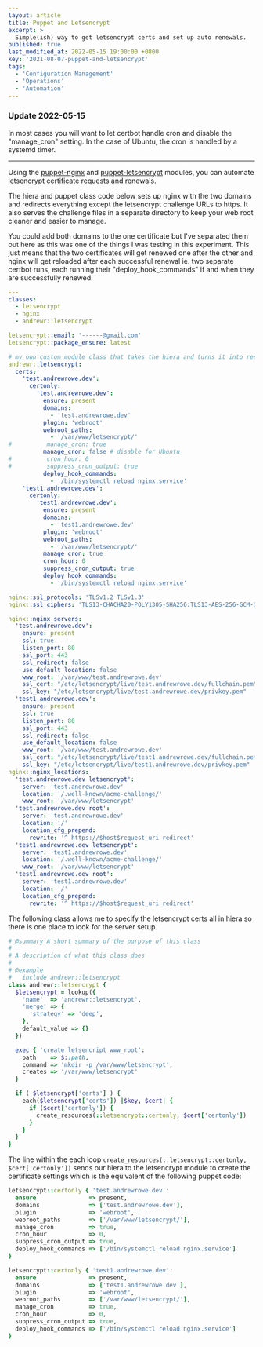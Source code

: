 ```yaml
---
layout: article
title: Puppet and Letsencrypt
excerpt: >
  Simple(ish) way to get letsencrypt certs and set up auto renewals.
published: true
last_modified_at: 2022-05-15 19:00:00 +0800
key: '2021-08-07-puppet-and-letsencrypt'
tags:
  - 'Configuration Management'
  - 'Operations'
  - 'Automation'
---
```

### Update 2022-05-15
In most cases you will want to let certbot handle cron and disable the "manage_cron" setting. In the case of Ubuntu, the cron is  handled by a systemd timer.

---

Using the [puppet-nginx](https://forge.puppet.com/modules/puppetlabs/nginx) and [puppet-letsencrypt](https://forge.puppet.com/modules/puppet/letsencrypt) modules, you can automate letsencrypt certificate requests and renewals.


The hiera and puppet class code below sets up nginx with the two domains and redirects everything except the letsencrypt challenge URLs to https. It also serves the challenge files in a separate directory to keep your web root cleaner and easier to manage.


You could add both domains to the one certificate but I've separated them out here as this was one of the things I was testing in this experiment. This just means that the two certificates will get renewed one after the other and nginx will get reloaded after each successful renewal ie. two separate certbot runs, each running their "deploy_hook_commands" if and when they are successfully renewed.

```yaml
---
classes:
  - letsencrypt
  - nginx
  - andrewr::letsencrypt

letsencrypt::email: '------@gmail.com'
letsencrypt::package_ensure: latest

# my own custom module class that takes the hiera and turns it into resources
andrewr::letsencrypt:
  certs:
    'test.andrewrowe.dev':
      certonly:
        'test.andrewrowe.dev':
          ensure: present
          domains:
            - 'test.andrewrowe.dev'
          plugin: 'webroot'
          webroot_paths:
            - '/var/www/letsencrypt/'
#          manage_cron: true
          manage_cron: false # disable for Ubuntu
#          cron_hour: 0
#          suppress_cron_output: true
          deploy_hook_commands:
            - '/bin/systemctl reload nginx.service'
    'test1.andrewrowe.dev':
      certonly:
        'test1.andrewrowe.dev':
          ensure: present
          domains:
            - 'test1.andrewrowe.dev'
          plugin: 'webroot'
          webroot_paths:
            - '/var/www/letsencrypt/'
          manage_cron: true
          cron_hour: 0
          suppress_cron_output: true
          deploy_hook_commands:
            - '/bin/systemctl reload nginx.service'

nginx::ssl_protocols: 'TLSv1.2 TLSv1.3'
nginx::ssl_ciphers: 'TLS13-CHACHA20-POLY1305-SHA256:TLS13-AES-256-GCM-SHA384:TLS13-AES-128-GCM-SHA256:ECDHE-ECDSA-CHACHA20-POLY1305:ECDHE-RSA-CHACHA20-POLY1305:ECDHE-ECDSA-AES128-GCM-SHA256:ECDHE-RSA-AES128-GCM-SHA256:ECDHE-ECDSA-AES256-GCM-SHA384:ECDHE-RSA-AES256-GCM-SHA384:DHE-RSA-AES128-GCM-SHA256:DHE-RSA-AES256-GCM-SHA384:ECDHE-ECDSA-AES128-SHA256:ECDHE-RSA-AES128-SHA256:ECDHE-ECDSA-AES128-SHA:ECDHE-RSA-AES256-SHA384:ECDHE-RSA-AES128-SHA:ECDHE-ECDSA-AES256-SHA384:ECDHE-ECDSA-AES256-SHA:ECDHE-RSA-AES256-SHA:DHE-RSA-AES128-SHA256:DHE-RSA-AES128-SHA:DHE-RSA-AES256-SHA256:DHE-RSA-AES256-SHA:ECDHE-ECDSA-DES-CBC3-SHA:ECDHE-RSA-DES-CBC3-SHA:EDH-RSA-DES-CBC3-SHA:AES128-GCM-SHA256:AES256-GCM-SHA384:AES128-SHA256:AES256-SHA256:AES128-SHA:AES256-SHA:DES-CBC3-SHA:!DSS'

nginx::nginx_servers:
  'test.andrewrowe.dev':
    ensure: present
    ssl: true
    listen_port: 80
    ssl_port: 443
    ssl_redirect: false
    use_default_location: false
    www_root: '/var/www/test.andrewrowe.dev'
    ssl_cert: "/etc/letsencrypt/live/test.andrewrowe.dev/fullchain.pem"
    ssl_key: "/etc/letsencrypt/live/test.andrewrowe.dev/privkey.pem"
  'test1.andrewrowe.dev':
    ensure: present
    ssl: true
    listen_port: 80
    ssl_port: 443
    ssl_redirect: false
    use_default_location: false
    www_root: '/var/www/test.andrewrowe.dev'
    ssl_cert: "/etc/letsencrypt/live/test1.andrewrowe.dev/fullchain.pem"
    ssl_key: "/etc/letsencrypt/live/test1.andrewrowe.dev/privkey.pem"
nginx::nginx_locations:
  'test.andrewrowe.dev letsencrypt':
    server: 'test.andrewrowe.dev'
    location: '/.well-known/acme-challenge/'
    www_root: '/var/www/letsencrypt'
  'test.andrewrowe.dev root':
    server: 'test.andrewrowe.dev'
    location: '/'
    location_cfg_prepend:
      rewrite: '^ https://$host$request_uri redirect'
  'test1.andrewrowe.dev letsencrypt':
    server: 'test1.andrewrowe.dev'
    location: '/.well-known/acme-challenge/'
    www_root: '/var/www/letsencrypt'
  'test1.andrewrowe.dev root':
    server: 'test1.andrewrowe.dev'
    location: '/'
    location_cfg_prepend:
      rewrite: '^ https://$host$request_uri redirect'
```

The following class allows me to specify the letsencrypt certs all in hiera so there is one place to look for the server setup.

```ruby
# @summary A short summary of the purpose of this class
#
# A description of what this class does
#
# @example
#   include andrewr::letsencrypt
class andrewr::letsencrypt {
  $letsencrypt = lookup({
    'name'  => 'andrewr::letsencrypt',
    'merge' => {
      'strategy' => 'deep',
    },
    default_value => {}
  })

  exec { 'create letsencript www_root':
    path    => $::path,
    command => 'mkdir -p /var/www/letsencrypt',
    creates => '/var/www/letsencrypt'
  }

  if ( $letsencrypt['certs'] ) {
    each($letsencrypt['certs']) |$key, $cert| {
      if ($cert['certonly']) {
        create_resources(::letsencrypt::certonly, $cert['certonly'])
      }
    }
  }
}
```

The line within the each loop ```create_resources(::letsencrypt::certonly, $cert['certonly'])```
sends our hiera to the letsencrypt module to create the certificate settings which is the equivalent of the following puppet code:

```ruby
letsencrypt::certonly { 'test.andrewrowe.dev':
  ensure               => present,
  domains              => ['test.andrewrowe.dev'],
  plugin               => 'webroot',
  webroot_paths        => ['/var/www/letsencrypt/'],
  manage_cron          => true,
  cron_hour            => 0,
  suppress_cron_output => true,
  deploy_hook_commands => ['/bin/systemctl reload nginx.service']
}

letsencrypt::certonly { 'test1.andrewrowe.dev':
  ensure               => present,
  domains              => ['test1.andrewrowe.dev'],
  plugin               => 'webroot',
  webroot_paths        => ['/var/www/letsencrypt/'],
  manage_cron          => true,
  cron_hour            => 0,
  suppress_cron_output => true,
  deploy_hook_commands => ['/bin/systemctl reload nginx.service']
}
```